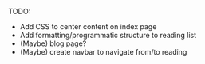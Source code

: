 TODO:

- Add CSS to center content on index page
- Add formatting/programmatic structure to reading list
- (Maybe) blog page?
- (Maybe) create navbar to navigate from/to reading
